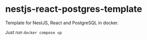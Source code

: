 # nestjs-react-postgres-template
Template for NestJS, React and PostgreSQL in docker.

Just run `docker compose up`